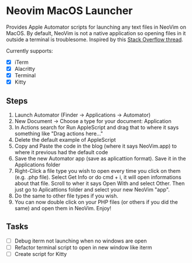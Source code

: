 # Neovim MacOS Launcher

Provides Apple Automator scripts for launching any text files in NeoVim on MacOS. By default, NeoVim is not a native application so opening files in it outside a terminal is troublesome. Inspired by this [Stack Overflow thread](https://stackoverflow.com/a/66992249/8018072).

Currently supports:

- [x] iTerm
- [x] Alacritty
- [x] Terminal
- [x] Kitty

## Steps

1. Launch Automator (Finder -> Applications -> Automator)
1. New Document -> Choose a type for your document: Application
1. In Actions search for Run AppleScript and drag that to where it says something like "Drag actions here..."
1. Delete the default example of AppleScript
1. Copy and Paste the code in the blog (where it says NeoVim.app) to where it previous had the default code
1. Save the new Automator app (save as aplicattion format). Save it in the Applications folder
1. Right-Click a file type you wish to open every time you click on them (e.g. .php file). Select Get Info or do cmd + i, it will open informations about that file. Scroll to wher it says Open With and select Other. Then just go to Aplicattions folder and select your new NeoVim "app".
1. Do the same to other file types if you wish.
1. You can now double click on your PHP files (or others if you did the same) and open them in NeoVim. Enjoy!

## Tasks

- [ ] Debug iterm not launching when no windows are open
- [ ] Refactor terminal script to open in new window like iterm
- [ ] Create script for Kitty

